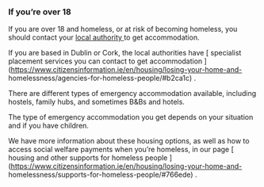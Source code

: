 ###  **If you’re over 18**

If you are over 18 and homeless, or at risk of becoming homeless, you should
contact your [ local authority
](https://www.gov.ie/en/publication/942f74-local-authorities/) to get
accommodation.

If you are based in Dublin or Cork, the local authorities have [ specialist
placement services you can contact to get accommodation
](https://www.citizensinformation.ie/en/housing/losing-your-home-and-
homelessness/agencies-for-homeless-people/#b2ca1c) .

There are different types of emergency accommodation available, including
hostels, family hubs, and sometimes B&Bs and hotels.

The type of emergency accommodation you get depends on your situation and if
you have children.

We have more information about these housing options, as well as how to access
social welfare payments when you’re homeless, in our page [ housing and other
supports for homeless people
](https://www.citizensinformation.ie/en/housing/losing-your-home-and-
homelessness/supports-for-homeless-people/#766ede) .
